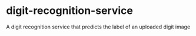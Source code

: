 # digit-recognition-service
A digit recognition service that predicts the label of an uploaded digit image
